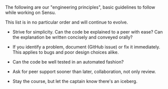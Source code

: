 The following are our "engineering principles", basic guidelines to follow while working on Sensu.

This list is in no particular order and will continue to evolve.

* Strive for simplicity. Can the code be explained to a peer with ease? Can the explanation be written concisely and conveyed orally?

* If you identify a problem, document (GitHub issue) or fix it immediately. This applies to bugs and poor design choices alike.

* Can the code be well tested in an automated fashion?

* Ask for peer support sooner than later, collaboration, not only review.

* Stay the course, but let the captain know there's an iceberg.
